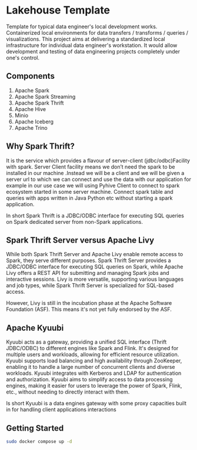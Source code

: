 # Lakehouse Template

Template for typical data engineer's local development works. Containerized local environments for data transfers / transforms / queries / visualizations. This project aims at delivering a standardized local infrastructure for individual data engineer's workstation. It would allow development and testing of data engineering projects completely under one's control.

## Components

1. Apache Spark
2. Apache Spark Streaming
3. Apache Spark Thrift
4. Apache Hive
5. Minio
6. Apache Iceberg
7. Apache Trino

## Why Spark Thrift?

It is the service which provides a flavour of server-client (jdbc/odbc)Facility with spark. Server Client facility means we don’t need the spark to be installed in our machine .Instead we will be a client and we will be given a server url to which we can connect and use the data with our application for example in our use case we will using Pyhive Client to connect to spark ecosystem started in some server machine. Connect spark table and queries with apps written in Java Python etc without starting a spark application.

In short Spark Thrift is a JDBC/ODBC interface for executing SQL queries on Spark dedicated server from non-Spark applications.

## Spark Thrift Server versus Apache Livy

While both Spark Thrift Server and Apache Livy enable remote access to Spark, they serve different purposes. Spark Thrift Server provides a JDBC/ODBC interface for executing SQL queries on Spark, while Apache Livy offers a REST API for submitting and managing Spark jobs and interactive sessions. Livy is more versatile, supporting various languages and job types, while Spark Thrift Server is specialized for SQL-based access.

However, Livy is still in the incubation phase at the Apache Software Foundation (ASF). This means it's not yet fully endorsed by the ASF.

## Apache Kyuubi

Kyuubi acts as a gateway, providing a unified SQL interface (Thrift JDBC/ODBC) to different engines like Spark and Flink. It's designed for multiple users and workloads, allowing for efficient resource utilization. Kyuubi supports load balancing and high availability through ZooKeeper, enabling it to handle a large number of concurrent clients and diverse workloads. Kyuubi integrates with Kerberos and LDAP for authentication and authorization. Kyuubi aims to simplify access to data processing engines, making it easier for users to leverage the power of Spark, Flink, etc., without needing to directly interact with them.

Is short Kyuubi is a data engines gateway with some proxy capacities built in for handling client applications interactions

## Getting Started

```bash
sudo docker compose up -d
```
